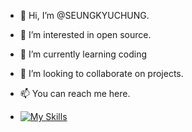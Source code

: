 - 👋 Hi, I’m @SEUNGKYUCHUNG.
- 👀 I’m interested in open source.
- 🌱 I’m currently learning coding
- 💞️ I’m looking to collaborate on projects.
- 📫 You can reach me here.

- [![My Skills](https://skillicons.dev/icons?i=js,html,css,wasm)](https://skillicons.dev)
